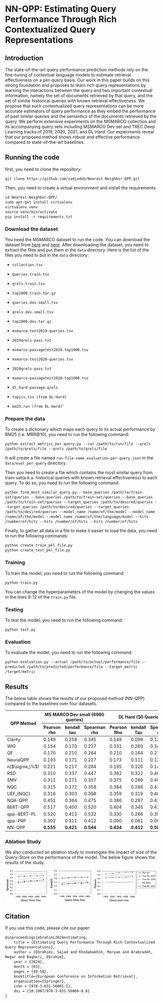 # NN-QPP: Estimating Query Performance Through Rich Contextualized Query Representations

## Introduction
The state-of-the-art query performance prediction methods rely on the fine-tuning of contextual language models to estimate retrieval effectiveness on a per-query basis. Our work in this paper builds on this strong foundation and proposes to learn rich query representations by learning the interactions between the query and two important contextual information, namely the set of documents retrieved by that query, and the set of similar historical queries with known retrieval effectiveness. We propose that such contextualized query representations can be more accurate estimators of query performance as they embed the performance of past similar queries and the semantics of the documents retrieved by the query. We perform extensive experiments on the MSMARCO collection and its accompanying query sets including MSMARCO Dev set and TREC Deep Learning tracks of 2019, 2020, 2021,
and DL-Hard. Our experiments reveal that our proposed method shows robust and effective performance compared to state-of-the-art baselines.

## Running the code

first, you need to clone the repository:

```
git clone https://github.com/sadjadeb/Nearest-Neighbor-QPP.git
```

Then, you need to create a virtual environment and install the requirements:

```
cd Nearest-Neighbor-QPP/
sudo apt-get install virtualenv
virtualenv venv
source venv/bin/activate
pip install -r requirements.txt
```

### Download the dataset
You need the MSMARCO dataset to run the code.
You can download the dataset from [here](https://microsoft.github.io/msmarco/TREC-Deep-Learning-2020) and [here](https://github.com/grill-lab/DL-Hard).
After downloading the dataset, you need to extract the files and put them in the `data` directory.
Here is the list of the files you need to put in the `data` directory:

- `collection.tsv`


- `queries.train.tsv`
- `qrels.train.tsv`
- `top1000.train.tar.gz`


- `queries.dev.small.tsv`
- `qrels.dev.small.tsv`
- `top1000.dev.tar.gz`


- `msmarco-test2019-queries.tsv`
- `2019qrels-pass.txt`
- `msmarco-passagetest2019-top1000.tsv`


- `msmarco-test2020-queries.tsv`
- `2020qrels-pass.txt`
- `msmarco-passagetest2020-top1000.tsv`


- `dl_hard-passage.qrels`
- `topics.tsv (from DL-Hard)`
- `bm25.run (from DL-Hard)`'

### Prepare the data

To create a dictionary which maps each query to its actual performance by BM25 (i.e. MRR@10), you need to run the following command:

```
python extract_metrics_per_query.py --run /path/to/run/file --qrels /path/to/qrels/file --qrels /path/to/qrels/file
```

It will create a file named `run-file-name_evaluation-per-query.json` in the `data/eval_per_query` directory.

Then you need to create a file which contains the most similar query from train-set(a.k.a. historical queries with known retrieval effectiveness) to each query. To do so, you need to run the following command:
```
python find_most_similar_query.py --base_queries /path/to/train-set/queries --base_queries /path/to/train-set/queries --base_queries /path/to/train-set/queries --target_queries /path/to/desired/queries --target_queries /path/to/desired/queries --target_queries /path/to/desired/queries --model_name /name/of/the/model --model_name /name/of/the/model --model_name /name/of/the/language/model --hits /number/of/hits --hits /number/of/hits --hits /number/of/hits
```

Finally, to gather all data in a file to make it easier to load the data, you need to run the following commands:

```
python create_train_pkl_file.py
python create_test_pkl_file.py
```

### Training

To train the model, you need to run the following command:

```
python train.py
```

You can change the hyperparameters of the model by changing the values in the lines 9-12 of the `train.py` file.

### Testing

To test the model, you need to run the following command:

```
python test.py
```

### Evaluation

To evaluate the model, you need to run the following command:

```
python evaluation.py --actual /path/to/actual/performance/file --predicted /path/to/predicted/performance/file --target_metric /target/metric
```

## Results

The below table shows the results of our proposed method (NN-QPP) compared to the baselines over four datasets.

<table>
<thead>
  <tr>
    <th rowspan="2">QPP Method</th>
    <th colspan="3">MS MARCO Dev small (6980 queries)</th>
    <th colspan="3">DL Hard (50 Queries)</th>
    <th colspan="3">TREC DL 2019 (43 Queries)</th>
    <th colspan="3">TREC DL 2020 (54 Queries)</th>
    <th colspan="3">TREC DL 2021 (53 Queries)</th>
  </tr>
  <tr>
    <th>Pearson rho</th>
    <th>kendall tau</th>
    <th>Spearman rho</th>
    <th>Pearson Rho</th>
    <th>kendall Tau</th>
    <th>Spearman rho</th>
    <th>Pearson Rho</th>
    <th>kendall Tau</th>
    <th>Spearman rho</th>
    <th>Pearson Rho</th>
    <th>kendall Tau</th>
    <th>Spearman rho</th>
    <th>Pearson Rho</th>
    <th>kendall Tau</th>
    <th>Spearman rho</th>
  </tr>
</thead>
<tbody>
  <tr>
    <td>Clarity</td>
    <td>0.149</td>
    <td>0.258</td>
    <td>0.345</td>
    <td>0.149</td>
    <td>0.099</td>
    <td>0.126</td>
    <td>0.271</td>
    <td>0.229</td>
    <td>0.332</td>
    <td>0.360</td>
    <td>0.215</td>
    <td>0.296</td>
    <td>0.111</td>
    <td>0.070</td>
    <td>0.094</td>
  </tr>
  <tr>
    <td>WIG</td>
    <td>0.154</td>
    <td>0.170</td>
    <td>0.227</td>
    <td>0.331</td>
    <td>0.260</td>
    <td>0.348</td>
    <td>0.310</td>
    <td>0.158</td>
    <td>0.226</td>
    <td>0.204</td>
    <td>0.117</td>
    <td>0.166</td>
    <td>0.197</td>
    <td>0.195</td>
    <td>0.270</td>
  </tr>
  <tr>
    <td>QF</td>
    <td>0.170</td>
    <td>0.210</td>
    <td>0.264</td>
    <td>0.210</td>
    <td>0.164</td>
    <td>0.217</td>
    <td>0.295</td>
    <td>0.240</td>
    <td>0.340</td>
    <td>0.358</td>
    <td>0.266</td>
    <td>0.366</td>
    <td>0.132</td>
    <td>0.101</td>
    <td>0.142</td>
  </tr>
  <tr>
    <td>NeuralQPP</td>
    <td>0.193</td>
    <td>0.171</td>
    <td>0.227</td>
    <td>0.173</td>
    <td>0.111</td>
    <td>0.134</td>
    <td>0.289</td>
    <td>0.159</td>
    <td>0.224</td>
    <td>0.248</td>
    <td>0.129</td>
    <td>0.179</td>
    <td>0.134</td>
    <td>0.221</td>
    <td>0.188</td>
  </tr>
  <tr>
    <td>n($\sigma_\%$)</td>
    <td>0.221</td>
    <td>0.217</td>
    <td>0.284</td>
    <td>0.195</td>
    <td>0.120</td>
    <td>0.147</td>
    <td>0.371</td>
    <td>0.256</td>
    <td>0.377</td>
    <td>0.480</td>
    <td>0.329</td>
    <td>0.478</td>
    <td>0.269</td>
    <td>0.169</td>
    <td>0.256</td>
  </tr>
  <tr>
    <td>RSD</td>
    <td>0.310</td>
    <td>0.337</td>
    <td>0.447</td>
    <td>0.362</td>
    <td>0.322</td>
    <td>0.469</td>
    <td>0.460</td>
    <td>0.262</td>
    <td>0.394</td>
    <td>0.426</td>
    <td>0.364</td>
    <td>0.508</td>
    <td>0.256</td>
    <td>0.224</td>
    <td>0.340</td>
  </tr>
  <tr>
    <td>SMV</td>
    <td>0.311</td>
    <td>0.271</td>
    <td>0.357</td>
    <td>0.375</td>
    <td>0.269</td>
    <td>0.408</td>
    <td>0.495</td>
    <td>0.289</td>
    <td>0.440</td>
    <td>0.450</td>
    <td><strong>0.391</strong></td>
    <td><strong>0.539</strong></td>
    <td>0.252</td>
    <td>0.192</td>
    <td>0.278</td>
  </tr>
  <tr>
    <td>NQC</td>
    <td>0.315</td>
    <td>0.272</td>
    <td>0.358</td>
    <td>0.384</td>
    <td>0.288</td>
    <td>0.417</td>
    <td>0.466</td>
    <td>0.267</td>
    <td>0.399</td>
    <td>0.464</td>
    <td>0.294</td>
    <td>0.423</td>
    <td>0.271</td>
    <td>0.201</td>
    <td>0.292</td>
  </tr>
  <tr>
    <td>UEF_{NQC}</td>
    <td>0.316</td>
    <td>0.303</td>
    <td>0.398</td>
    <td>0.359</td>
    <td>0.319</td>
    <td>0.463</td>
    <td>0.507</td>
    <td>0.293</td>
    <td>0.432</td>
    <td>0.<strong>511</strong></td>
    <td>0.347</td>
    <td>0.476</td>
    <td>0.272</td>
    <td>0.223</td>
    <td>0.327</td>
  </tr>
  <tr>
    <td>NQA-QPP</td>
    <td>0.451</td>
    <td>0.364</td>
    <td>0.475</td>
    <td>0.386</td>
    <td>0.297</td>
    <td>0.418</td>
    <td>0.348</td>
    <td>0.164</td>
    <td>0.255</td>
    <td>0.507</td>
    <td>0.347</td>
    <td>0.496</td>
    <td>0.258</td>
    <td>0.185</td>
    <td>0.265</td>
  </tr>
  <tr>
    <td>BERT-QPP</td>
    <td>0.517</td>
    <td>0.400</td>
    <td>0.520</td>
    <td>0.404</td>
    <td>0.345</td>
    <td>0.472</td>
    <td>0.491</td>
    <td>0.289</td>
    <td>0.412</td>
    <td>0.467</td>
    <td>0.364</td>
    <td>0.448</td>
    <td>0.262</td>
    <td>0.237</td>
    <td>0.340</td>
  </tr>
  <tr>
    <td>qpp-BERT-PL</td>
    <td>0.520</td>
    <td>0.413</td>
    <td>0.522</td>
    <td>0.330</td>
    <td>0.266</td>
    <td>0.390</td>
    <td>0.432</td>
    <td>0.258</td>
    <td>0.361</td>
    <td>0.427</td>
    <td>0.280</td>
    <td>0.392</td>
    <td>0.247</td>
    <td>0.172</td>
    <td>0.292</td>
  </tr>
  <tr>
    <td>qpp-PRP</td>
    <td>0.302</td>
    <td>0.311</td>
    <td>0.412</td>
    <td>0.090</td>
    <td>0.061</td>
    <td>0.063</td>
    <td>0.321</td>
    <td>0.181</td>
    <td>0.229</td>
    <td>0.189</td>
    <td>0.157</td>
    <td>0.229</td>
    <td>0.027</td>
    <td>0.004</td>
    <td>0.015</td>
  </tr>
  <tr>
    <td>NN-QPP</td>
    <td><strong>0.555</strong></td>
    <td><strong>0.421</strong></td>
    <td><strong>0.544</strong></td>
    <td><strong>0.434</strong></td>
    <td><strong>0.412</strong></td>
    <td><strong>0.508</strong></td>
    <td><strong>0.519</strong></td>
    <td><strong>0.318</strong></td>
    <td><strong>0.459</strong></td>
    <td>0.462</td>
    <td>0.318</td>
    <td>0.448</td>
    <td><strong>0.322</strong></td>
    <td><strong>0.266</strong></td>
    <td><strong>0.359</strong></td>
  </tr>
</tbody>
</table>

### Ablation Study

We also conducted an ablation study to investigate the impact of size of the Query-Store on the performance of the model. The below figure shows the results of the study.

![Ablation Study](qssize.png)

## Citation

If you use this code, please cite our paper:

```
@inproceedings{ebrahimi2024estimating,
    title = {Estimating Query Performance Through Rich Contextualized Query Representations},
    author = {Ebrahimi, Sajad and Khodabakhsh, Maryam and Arabzadeh, Negar and Bagheri, Ebrahim},
    year = {2024},
    month = {03},
    pages = {49-58},
    booktitle={European Conference on Information Retrieval},
    organization={Springer},
    isbn = {978-3-031-56065-1},
    doi = {10.1007/978-3-031-56066-8_6}
}
```

